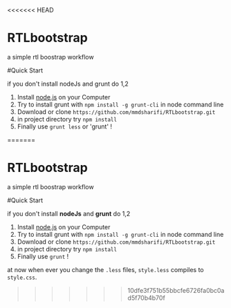 <<<<<<< HEAD
# RTLbootstrap
a simple rtl boostrap workflow

#Quick Start

if you don't install nodeJs and grunt do 1,2
1. Install [node.js](https://nodejs.org/) on your Computer
2. Try to install grunt with `npm install -g grunt-cli` in node command line
3. Download or clone `https://github.com/mmdsharifi/RTLbootstrap.git` 
4. in project directory try `npm install`
5. Finally use `grunt less` or 'grunt' !

=======
# RTLbootstrap
a simple rtl boostrap workflow

#Quick Start

 if you don't install **nodeJs** and **grunt** do 1,2

1. Install [node.js](https://nodejs.org/) on your Computer
2. Try to install grunt with `npm install -g grunt-cli` in node command line
3. Download or clone `https://github.com/mmdsharifi/RTLbootstrap.git` 
4. in project directory try `npm install`
5. Finally use `grunt` !

at now when ever you change the `.less` files, `style.less` compiles to `style.css`.

>>>>>>> 10dfe3f751b55bbcfe6726fa0bc0ad5f70b4b70f
